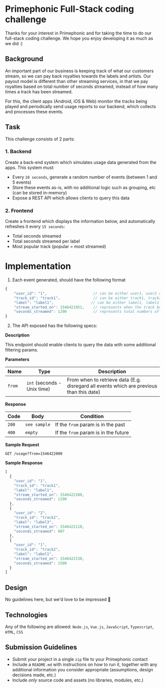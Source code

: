# Primephonic Full-Stack coding challenge
Thanks for your interest in Primephonic and for taking the time to do our full-stack coding challenge. We hope you enjoy developing it as much as we did :)

## Background
An important part of our business is keeping track of what our customers stream, so we can pay back royalties towards the labels and artists. Our payout model is different than other streaming services, in that we pay royalties based on total number of seconds streamed, instead of how many times a track has been streamed.

For this, the client apps (Android, iOS & Web) monitor the tracks being played and periodically send usage reports to our backend, which collects and processes these events.

## Task
This challenge consists of 2 parts:
### 1. Backend
Create a back-end system which simulates usage data generated from the apps. This system must:
- Every `10 seconds`, generate a random number of events (between 1 and 5 events)
- Store these events as-is, with no additional logic such as grouping, etc (can be stored in-memory)
- Expose a REST API which allows clients to query this data

### 2. Frontend
Create a frontend which displays the information below, and automatically refreshes it every `15 seconds`:
- Total seconds streamed
- Total seconds streamed per label
- Most popular track (popular = most streamed)

# Implementation
1. Each event generated, should have the following format
```javascript
{
    "user_id": "1",                     // can be either user1, user2 or user3
    "track_id": "track1",               // can be either track1, track2 or track3
    "label": "label1",                 // can be either label1, label2 or label3
    "stream_started_on": 1546421951,    // represents when the track began streaming (Unix time)
    "seconds_streamed": 1290            // represents total numbers of seconds streamed
}
```

2. The API exposed has the following specs:

**Description**

This endpoint should enable clients to query the data with some additional filtering params.


**Parameters**

| Name | Type | Description |
| --- | --- | --- |
| `from` | `int` (seconds - Unix time) | From when to retrieve data (E.g. disregard all events which are previous than this date) |

**Response**

| Code | Body | Condition |
| --- | --- | --- |
| `200` | `see sample` | If the `from` param is in the past |
| `400` | `empty` | If the `from` param is in the future |

**Sample Request**

`GET /usage?from=1546422000`

**Sample Response**
```javascript
[
  {
    "user_id": "1",
    "track_id": "track1",
    "label": "label1",
    "stream_started_on": 1546422100,
    "seconds_streamed": 1290
  },
  {
    "user_id": "2",
    "track_id": "track2",
    "label": "label3",
    "stream_started_on": 1546422110,
    "seconds_streamed": 987
  },
  {
    "user_id": "1",
    "track_id": "track2",
    "label": "label1",
    "stream_started_on": 1546422130,
    "seconds_streamed": 1500
  }
]
```

## Design
No guidelines here, but we'd love to be impressed 🤩

## Technologies
Any of the following are allowed: `Node.js`, `Vue.js`, `JavaScript`, `Typescript`, `HTML`, `CSS`

## Submission Guidelines
- Submit your project in a single `zip` file to your Primephonic contact
- Include a `README.md` with instructions on how to run it, together with any additional information you consider appropriate (assumptions, design decisions made, etc.)
- Include *only* source code and assets (no libraries, modules, etc.)

